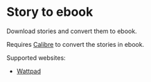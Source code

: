 # Story to ebook

Download stories and convert them to ebook.

Requires [Calibre](https://calibre-ebook.com/) to convert the stories in ebook.

Supported websites:
* [Wattpad](https://www.wattpad.com/)